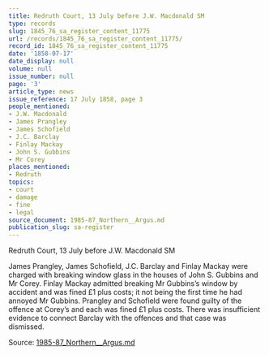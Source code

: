 ```yaml
---
title: Redruth Court, 13 July before J.W. Macdonald SM
type: records
slug: 1845_76_sa_register_content_11775
url: /records/1845_76_sa_register_content_11775/
record_id: 1845_76_sa_register_content_11775
date: '1858-07-17'
date_display: null
volume: null
issue_number: null
page: '3'
article_type: news
issue_reference: 17 July 1858, page 3
people_mentioned:
- J.W. Macdonald
- James Prangley
- James Schofield
- J.C. Barclay
- Finlay Mackay
- John S. Gubbins
- Mr Corey
places_mentioned:
- Redruth
topics:
- court
- damage
- fine
- legal
source_document: 1985-87_Northern__Argus.md
publication_slug: sa-register
---
```


Redruth Court, 13 July before J.W. Macdonald SM

James Prangley, James Schofield, J.C. Barclay and Finlay Mackay were charged with breaking window glass in the houses of John S. Gubbins and Mr Corey.  Finlay Mackay admitted breaking Mr Gubbins’s window by accident and was fined £1 plus costs; it not being the first time he had annoyed Mr Gubbins.  Prangley and Schofield were found guilty of the offence at Corey’s and each was fined £1 plus costs.  There was insufficient evidence to connect Barclay with the offences and that case was dismissed.

Source: [1985-87_Northern__Argus.md](/downloads/markdown/1985-87_Northern__Argus.md)
